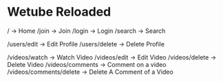 # Wetube Reloaded

/ -> Home
/join -> Join
/login -> Login
/search -> Search

/users/edit -> Edit Profile
/users/delete -> Delete Profile

/videos/watch -> Watch Video
/videos/edit -> Edit Video
/videos/delete -> Delete Video
/videos/comments -> Comment on a video
/videos/comments/delete -> Delete A Comment of a Video

